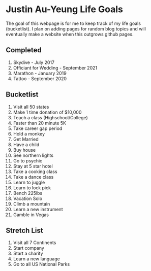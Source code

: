 # Justin Au-Yeung Life Goals 
The goal of this webpage is for me to keep track of my life goals (bucketlist). I plan on adding pages for random blog topics and will eventually make a website when this outgrows github pages. 

## Completed 
1. Skydive - July 2017
2. Officiant for Wedding - September 2021
3. Marathon - January 2019
4. Tattoo - September 2020

## Bucketlist 
1. Visit all 50 states
2. Make 1 time donation of $10,000
3. Teach a class (Highschool/College)
4. Faster than 20 minute 5K
5. Take career gap period
6. Hold a monkey
7. Get Married
8. Have a child
9. Buy house
10. See northern lights
11. Go to psychic
12. Stay at 5 star hotel
13. Take a cooking class
14. Take a dance class
15. Learn to juggle
16. Learn to lock pick
17. Bench 225lbs
18. Vacation Solo
19. Climb a mountain
20. Learn a new instrument
21. Gamble in Vegas

## Stretch List
1. Visit all 7 Continents
2. Start company 
3. Start a charity
4. Learn a new language
5. Go to all US National Parks
